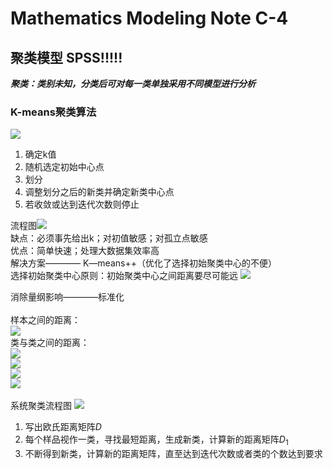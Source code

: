 # Mathematics Modeling Note C-4
## 聚类模型 SPSS!!!!!
***聚类：类别未知，分类后可对每一类单独采用不同模型进行分析*** 
### K-means聚类算法
![](./picture/1706104453668.png)   
1. 确定k值
2. 随机选定初始中心点
3. 划分
4. 调整划分之后的新类并确定新类中心点
5. 若收敛或达到迭代次数则停止  

流程图![](./picture/1706114697616.png)  
缺点：必须事先给出k；对初值敏感；对孤立点敏感   
优点：简单快速；处理大数据集效率高   
解决方案———— K—means++（优化了选择初始聚类中心的不便）  
选择初始聚类中心原则：初始聚类中心之间距离要尽可能远
![](./picture/1706115136192.png)   

消除量纲影响————标准化   
\
样本之间的距离：  
![](./picture/1706116084031.png)  
类与类之间的距离：  
![](./picture/1706116513306.png)  
![](./picture/1706116745849.png)  
![](./picture/1706116798814.png)  
![](./picture/1706116828178.png)   
\
系统聚类流程图
![](./picture/1706116893160.png)   
1. 写出欧氏距离矩阵$D$
2. 每个样品视作一类，寻找最短距离，生成新类，计算新的距离矩阵$D_1$  
3. 不断得到新类，计算新的距离矩阵，直至达到迭代次数或者类的个数达到要求  

